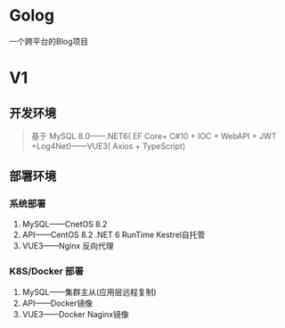 # Golog
一个跨平台的Blog项目
# V1
##  开发环境
> 基于 MySQL 8.0——.NET6( EF Core+ C#10 + IOC + WebAPI + JWT +Log4Net)——VUE3( Axios + TypeScript)

## 部署环境
### 系统部署
1. MySQL——CnetOS 8.2
2. API——CentOS 8.2 .NET 6 RunTime Kestrel自托管
3. VUE3——Nginx 反向代理

### K8S/Docker 部署
1. MySQL——集群主从(应用层远程复制)
2. API——Docker镜像
3. VUE3——Docker Naginx镜像

